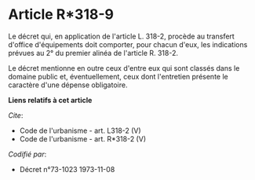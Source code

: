 # Article R*318-9

Le décret qui, en application de l'article L. 318-2, procède au transfert d'office d'équipements doit comporter, pour chacun
d'eux, les indications prévues au 2° du premier alinéa de l'article R. 318-2. 

Le décret mentionne en outre ceux d'entre eux qui sont classés dans le domaine public et, éventuellement, ceux dont
l'entretien présente le caractère d'une dépense obligatoire.

**Liens relatifs à cet article**

_Cite_:

  - Code de l'urbanisme - art. L318-2 (V)
  - Code de l'urbanisme - art. R*318-2 (V)

_Codifié par_:

  - Décret n°73-1023 1973-11-08
